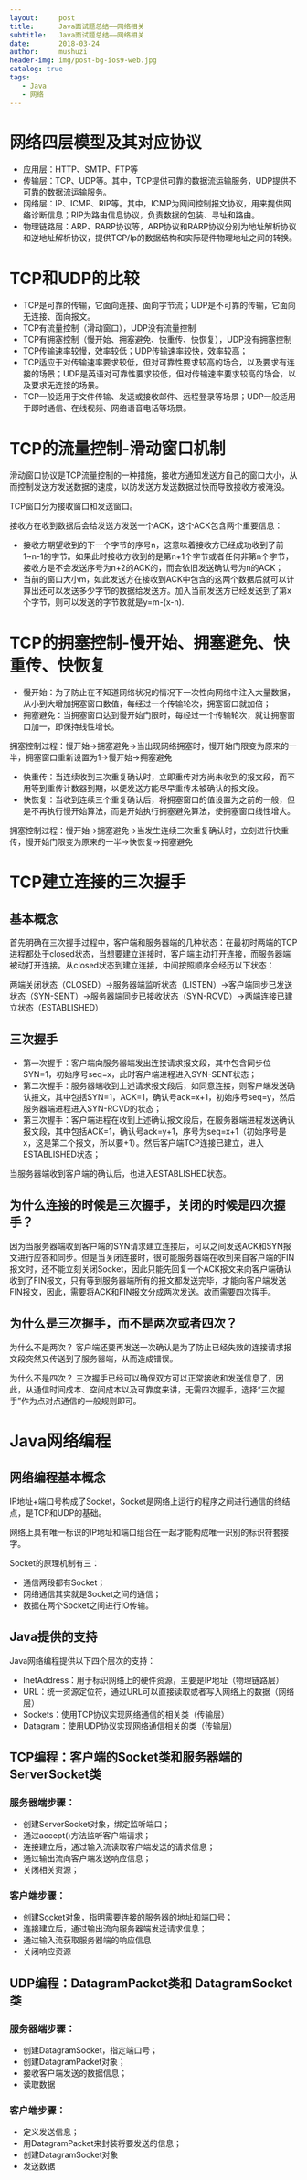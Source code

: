```yaml
---
layout:     post
title:      Java面试题总结——网络相关
subtitle:   Java面试题总结——网络相关
date:       2018-03-24
author:     mushuzi
header-img: img/post-bg-ios9-web.jpg
catalog: true
tags:
   - Java
   - 网络
---
```


# 网络四层模型及其对应协议
- 应用层：HTTP、SMTP、FTP等
- 传输层：TCP、UDP等。其中，TCP提供可靠的数据流运输服务，UDP提供不可靠的数据流运输服务。
- 网络层：IP、ICMP、RIP等。其中，ICMP为网间控制报文协议，用来提供网络诊断信息；RIP为路由信息协议，负责数据的包装、寻址和路由。
- 物理链路层：ARP、RARP协议等，ARP协议和RARP协议分别为地址解析协议和逆地址解析协议，提供TCP/Ip的数据结构和实际硬件物理地址之间的转换。

# TCP和UDP的比较
- TCP是可靠的传输，它面向连接、面向字节流；UDP是不可靠的传输，它面向无连接、面向报文。
- TCP有流量控制（滑动窗口），UDP没有流量控制
- TCP有拥塞控制（慢开始、拥塞避免、快重传、快恢复），UDP没有拥塞控制
- TCP传输速率较慢，效率较低；UDP传输速率较快，效率较高；
- TCP适应于对传输速率要求较低，但对可靠性要求较高的场合，以及要求有连接的场景；UDP是英语对可靠性要求较低，但对传输速率要求较高的场合，以及要求无连接的场景。
- TCP一般适用于文件传输、发送或接收邮件、远程登录等场景；UDP一般适用于即时通信、在线视频、网络语音电话等场景。

# TCP的流量控制-滑动窗口机制
滑动窗口协议是TCP流量控制的一种措施，接收方通知发送方自己的窗口大小，从而控制发送方发送数据的速度，以防发送方发送数据过快而导致接收方被淹没。

TCP窗口分为接收窗口和发送窗口。

接收方在收到数据后会给发送方发送一个ACK，这个ACK包含两个重要信息：

- 接收方期望收到的下一个字节的序号n，这意味着接收方已经成功收到了前1~n-1的字节。如果此时接收方收到的是第n+1个字节或者任何非第n个字节，接收方是不会发送序号为n+2的ACK的，而会依旧发送确认号为n的ACK；
- 当前的窗口大小m，如此发送方在接收到ACK中包含的这两个数据后就可以计算出还可以发送多少字节的数据给发送方。加入当前发送方已经发送到了第x个字节，则可以发送的字节数就是y=m-(x-n).

# TCP的拥塞控制-慢开始、拥塞避免、快重传、快恢复
- 慢开始：为了防止在不知道网络状况的情况下一次性向网络中注入大量数据，从小到大增加拥塞窗口数值，每经过一个传输轮次，拥塞窗口就加倍；
- 拥塞避免：当拥塞窗口达到慢开始门限时，每经过一个传输轮次，就让拥塞窗口加一，即保持线性增长。

拥塞控制过程：慢开始->拥塞避免->当出现网络拥塞时，慢开始门限变为原来的一半，拥塞窗口重新设置为1->慢开始->拥塞避免

- 快重传：当连续收到三次重复确认时，立即重传对方尚未收到的报文段，而不用等到重传计数器到期，以便发送方能尽早重传未被确认的报文段。
- 快恢复：当收到连续三个重复确认后，将拥塞窗口的值设置为之前的一般，但是不再执行慢开始算法，而是开始执行拥塞避免算法，使拥塞窗口线性增大。

拥塞控制过程：慢开始->拥塞避免->当发生连续三次重复确认时，立刻进行快重传，慢开始门限变为原来的一半->快恢复->拥塞避免

# TCP建立连接的三次握手

## 基本概念
首先明确在三次握手过程中，客户端和服务器端的几种状态：在最初时两端的TCP进程都处于closed状态，当想要建立连接时，客户端主动打开连接，而服务器端被动打开连接。从closed状态到建立连接，中间按照顺序会经历以下状态：

两端关闭状态（CLOSED）->服务器端监听状态（LISTEN）->客户端同步已发送状态（SYN-SENT）->服务器端同步已接收状态（SYN-RCVD）->两端连接已建立状态（ESTABLISHED）

## 三次握手
- 第一次握手：客户端向服务器端发出连接请求报文段，其中包含同步位SYN=1，初始序号seq=x，此时客户端进程进入SYN-SENT状态；
- 第二次握手：服务器端收到上述请求报文段后，如同意连接，则客户端发送确认报文，其中包括SYN=1，ACK=1，确认号ack=x+1，初始序号seq=y，然后服务器端进程进入SYN-RCVD的状态；
- 第三次握手：客户端进程在收到上述确认报文段后，在服务器端进程发送确认报文段，其中包括ACK=1，确认号ack=y+1，序号为seq=x+1（初始序号是x，这是第二个报文，所以要+1）。然后客户端TCP连接已建立，进入ESTABLISHED状态；

当服务器端收到客户端的确认后，也进入ESTABLISHED状态。

## 为什么连接的时候是三次握手，关闭的时候是四次握手？
因为当服务器端收到客户端的SYN请求建立连接后，可以之间发送ACK和SYN报文进行应答和同步。但是当关闭连接时，很可能服务器端在收到来自客户端的FIN报文时，还不能立刻关闭Socket，因此只能先回复一个ACK报文来向客户端确认收到了FIN报文，只有等到服务器端所有的报文都发送完毕，才能向客户端发送FIN报文，因此，需要将ACK和FIN报文分成两次发送。故而需要四次挥手。

## 为什么是三次握手，而不是两次或者四次？
为什么不是两次？ 客户端还要再发送一次确认是为了防止已经失效的连接请求报文段突然又传送到了服务器端，从而造成错误。

为什么不是四次？ 三次握手已经可以确保双方可以正常接收和发送信息了，因此，从通信时间成本、空间成本以及可靠度来讲，无需四次握手，选择“三次握手”作为点对点通信的一般规则即可。

# Java网络编程
## 网络编程基本概念
IP地址+端口号构成了Socket，Socket是网络上运行的程序之间进行通信的终结点，是TCP和UDP的基础。

网络上具有唯一标识的IP地址和端口组合在一起才能构成唯一识别的标识符套接字。

Socket的原理机制有三：
- 通信两段都有Socket；
- 网络通信其实就是Socket之间的通信；
- 数据在两个Socket之间进行IO传输。

## Java提供的支持
Java网络编程提供以下四个层次的支持：
- InetAddress：用于标识网络上的硬件资源，主要是IP地址（物理链路层）
- URL：统一资源定位符，通过URL可以直接读取或者写入网络上的数据（网络层）
- Sockets：使用TCP协议实现网络通信的相关类（传输层）
- Datagram：使用UDP协议实现网络通信相关的类（传输层）

## TCP编程：客户端的Socket类和服务器端的ServerSocket类
### 服务器端步骤：
- 创建ServerSocket对象，绑定监听端口；
- 通过accept()方法监听客户端请求；
- 连接建立后，通过输入流读取客户端发送的请求信息；
- 通过输出流向客户端发送响应信息；
- 关闭相关资源；

### 客户端步骤：
- 创建Socket对象，指明需要连接的服务器的地址和端口号；
- 连接建立后，通过输出流向服务器端发送请求信息；
- 通过输入流获取服务器端的响应信息
- 关闭响应资源

## UDP编程：DatagramPacket类和 DatagramSocket类
### 服务器端步骤：
- 创建DatagramSocket，指定端口号；
- 创建DatagramPacket对象；
- 接收客户端发送的数据信息；
- 读取数据

### 客户端步骤：
- 定义发送信息；
- 用DatagramPacket来封装将要发送的信息；
- 创建DatagramSocket对象
- 发送数据
